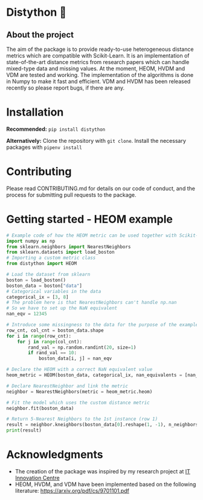 # Distython :straight_ruler:
## About the project
The aim of the package is to provide ready-to-use heterogeneous distance metrics which are compatible with Scikit-Learn. It is an implementation of state-of-the-art distance metrics from research papers which can handle mixed-type data and missing values. At the moment, HEOM, HVDM and VDM are tested and working. The implementation of the algorithms is done in Numpy to make it fast and efficient. VDM and HVDM has been released recently so please report bugs, if there are any.
# Installation
**Recommended:** 
`pip install distython`

**Alternatively:**
Clone the repository with `git clone`.
Install the necessary packages with `pipenv install`
# Contributing
Please read CONTRIBUTING.md for details on our code of conduct, and the process for submitting pull requests to the package.

# Getting started - HEOM example
```python
# Example code of how the HEOM metric can be used together with Scikit-Learn
import numpy as np
from sklearn.neighbors import NearestNeighbors
from sklearn.datasets import load_boston
# Importing a custom metric class
from distython import HEOM

# Load the dataset from sklearn
boston = load_boston()
boston_data = boston["data"]
# Categorical variables in the data
categorical_ix = [3, 8]
# The problem here is that NearestNeighbors can't handle np.nan
# So we have to set up the NaN equivalent
nan_eqv = 12345

# Introduce some missingness to the data for the purpose of the example
row_cnt, col_cnt = boston_data.shape
for i in range(row_cnt):
    for j in range(col_cnt):
        rand_val = np.random.randint(20, size=1)
        if rand_val == 10:
            boston_data[i, j] = nan_eqv

# Declare the HEOM with a correct NaN equivalent value
heom_metric = HEOM(boston_data, categorical_ix, nan_equivalents = [nan_eqv])

# Declare NearestNeighbor and link the metric
neighbor = NearestNeighbors(metric = heom_metric.heom)

# Fit the model which uses the custom distance metric 
neighbor.fit(boston_data)

# Return 5-Nearest Neighbors to the 1st instance (row 1)
result = neighbor.kneighbors(boston_data[0].reshape(1, -1), n_neighbors = 5)
print(result)
```
# Acknowledgments
-  The creation of the package was inspired by my research project at [IT Innovation Centre](http://www.it-innovation.soton.ac.uk/)
- HEOM, HVDM, and VDM have been implemented based on the following literature:  https://arxiv.org/pdf/cs/9701101.pdf

